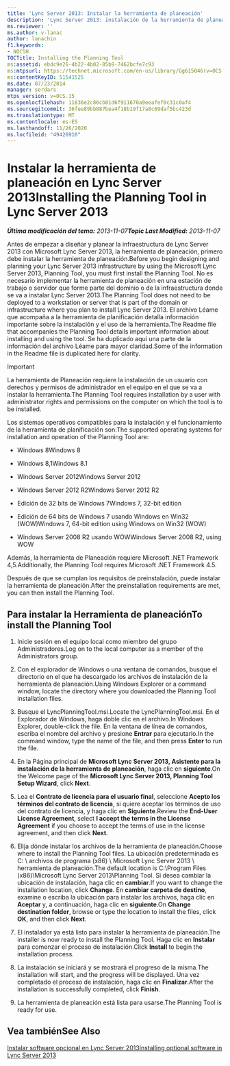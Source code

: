 ```yaml
---
title: 'Lync Server 2013: Instalar la herramienta de planeación'
description: 'Lync Server 2013: instalación de la herramienta de planeación.'
ms.reviewer: ''
ms.author: v-lanac
author: lanachin
f1.keywords:
- NOCSH
TOCTitle: Installing the Planning Tool
ms:assetid: ebdc9e26-4b22-4b02-85b9-7462bcfe7c93
ms:mtpsurl: https://technet.microsoft.com/en-us/library/Gg615046(v=OCS.15)
ms:contentKeyID: 51541525
ms.date: 07/23/2014
manager: serdars
mtps_version: v=OCS.15
ms.openlocfilehash: 11836e2c86cb01d6f911670a9eeafef0c31c0af4
ms.sourcegitcommit: 36fee89bb887bea4f18b19f17a8c69daf5bc423d
ms.translationtype: MT
ms.contentlocale: es-ES
ms.lasthandoff: 11/26/2020
ms.locfileid: "49426910"
---
```

# <a name="installing-the-planning-tool-in-lync-server-2013"></a><span data-ttu-id="95244-103">Instalar la herramienta de planeación en Lync Server 2013</span><span class="sxs-lookup"><span data-stu-id="95244-103">Installing the Planning Tool in Lync Server 2013</span></span>

<div data-xmlns="http://www.w3.org/1999/xhtml">

<div class="topic" data-xmlns="http://www.w3.org/1999/xhtml" data-msxsl="urn:schemas-microsoft-com:xslt" data-cs="https://msdn.microsoft.com/">

<div data-asp="https://msdn2.microsoft.com/asp">



</div>

<div id="mainSection">

<div id="mainBody"><span data-ttu-id="95244-104">

<span> </span></span><span class="sxs-lookup"><span data-stu-id="95244-104">

<span> </span></span></span>

<span data-ttu-id="95244-105">_**Última modificación del tema:** 2013-11-07_</span><span class="sxs-lookup"><span data-stu-id="95244-105">_**Topic Last Modified:** 2013-11-07_</span></span>

<span data-ttu-id="95244-106">Antes de empezar a diseñar y planear la infraestructura de Lync Server 2013 con Microsoft Lync Server 2013, la herramienta de planeación, primero debe instalar la herramienta de planeación.</span><span class="sxs-lookup"><span data-stu-id="95244-106">Before you begin designing and planning your Lync Server 2013 infrastructure by using the Microsoft Lync Server 2013, Planning Tool, you must first install the Planning Tool.</span></span> <span data-ttu-id="95244-107">No es necesario implementar la herramienta de planeación en una estación de trabajo o servidor que forme parte del dominio o de la infraestructura donde se va a instalar Lync Server 2013.</span><span class="sxs-lookup"><span data-stu-id="95244-107">The Planning Tool does not need to be deployed to a workstation or server that is part of the domain or infrastructure where you plan to install Lync Server 2013.</span></span> <span data-ttu-id="95244-108">El archivo Léame que acompaña a la herramienta de planificación detalla información importante sobre la instalación y el uso de la herramienta.</span><span class="sxs-lookup"><span data-stu-id="95244-108">The Readme file that accompanies the Planning Tool details important information about installing and using the tool.</span></span> <span data-ttu-id="95244-109">Se ha duplicado aquí una parte de la información del archivo Léame para mayor claridad.</span><span class="sxs-lookup"><span data-stu-id="95244-109">Some of the information in the Readme file is duplicated here for clarity.</span></span>

<div>


> [!IMPORTANT]  
> <span data-ttu-id="95244-110">La herramienta de Planeación requiere la instalación de un usuario con derechos y permisos de administrador en el equipo en el que se va a instalar la herramienta.</span><span class="sxs-lookup"><span data-stu-id="95244-110">The Planning Tool requires installation by a user with administrator rights and permissions on the computer on which the tool is to be installed.</span></span>



</div>

<span data-ttu-id="95244-111">Los sistemas operativos compatibles para la instalación y el funcionamiento de la herramienta de planificación son:</span><span class="sxs-lookup"><span data-stu-id="95244-111">The supported operating systems for installation and operation of the Planning Tool are:</span></span>

  - <span data-ttu-id="95244-112">Windows 8</span><span class="sxs-lookup"><span data-stu-id="95244-112">Windows 8</span></span>

  - <span data-ttu-id="95244-113">Windows 8,1</span><span class="sxs-lookup"><span data-stu-id="95244-113">Windows 8.1</span></span>

  - <span data-ttu-id="95244-114">Windows Server 2012</span><span class="sxs-lookup"><span data-stu-id="95244-114">Windows Server 2012</span></span>

  - <span data-ttu-id="95244-115">Windows Server 2012 R2</span><span class="sxs-lookup"><span data-stu-id="95244-115">Windows Server 2012 R2</span></span>

  - <span data-ttu-id="95244-116">Edición de 32 bits de Windows 7</span><span class="sxs-lookup"><span data-stu-id="95244-116">Windows 7, 32-bit edition</span></span>

  - <span data-ttu-id="95244-117">Edición de 64 bits de Windows 7 usando Windows en Win32 (WOW)</span><span class="sxs-lookup"><span data-stu-id="95244-117">Windows 7, 64-bit edition using Windows on Win32 (WOW)</span></span>

  - <span data-ttu-id="95244-118">Windows Server 2008 R2 usando WOW</span><span class="sxs-lookup"><span data-stu-id="95244-118">Windows Server 2008 R2, using WOW</span></span>

<span data-ttu-id="95244-119">Además, la herramienta de Planeación requiere Microsoft .NET Framework 4,5.</span><span class="sxs-lookup"><span data-stu-id="95244-119">Additionally, the Planning Tool requires Microsoft .NET Framework 4.5.</span></span>

<span data-ttu-id="95244-120">Después de que se cumplan los requisitos de preinstalación, puede instalar la herramienta de planeación.</span><span class="sxs-lookup"><span data-stu-id="95244-120">After the preinstallation requirements are met, you can then install the Planning Tool.</span></span>

<div>

## <a name="to-install-the-planning-tool"></a><span data-ttu-id="95244-121">Para instalar la Herramienta de planeación</span><span class="sxs-lookup"><span data-stu-id="95244-121">To install the Planning Tool</span></span>

1.  <span data-ttu-id="95244-122">Inicie sesión en el equipo local como miembro del grupo Administradores.</span><span class="sxs-lookup"><span data-stu-id="95244-122">Log on to the local computer as a member of the Administrators group.</span></span>

2.  <span data-ttu-id="95244-123">Con el explorador de Windows o una ventana de comandos, busque el directorio en el que ha descargado los archivos de instalación de la herramienta de planeación.</span><span class="sxs-lookup"><span data-stu-id="95244-123">Using Windows Explorer or a command window, locate the directory where you downloaded the Planning Tool installation files.</span></span>

3.  <span data-ttu-id="95244-124">Busque el LyncPlanningTool.msi.</span><span class="sxs-lookup"><span data-stu-id="95244-124">Locate the LyncPlanningTool.msi.</span></span> <span data-ttu-id="95244-125">En el Explorador de Windows, haga doble clic en el archivo.</span><span class="sxs-lookup"><span data-stu-id="95244-125">In Windows Explorer, double-click the file.</span></span> <span data-ttu-id="95244-126">En la ventana de línea de comandos, escriba el nombre del archivo y presione **Entrar** para ejecutarlo.</span><span class="sxs-lookup"><span data-stu-id="95244-126">In the command window, type the name of the file, and then press **Enter** to run the file.</span></span>

4.  <span data-ttu-id="95244-127">En la Página principal de **Microsoft Lync Server 2013, Asistente para la instalación de la herramienta de planeación**, haga clic en **siguiente**.</span><span class="sxs-lookup"><span data-stu-id="95244-127">On the Welcome page of the **Microsoft Lync Server 2013, Planning Tool Setup Wizard**, click **Next**.</span></span>

5.  <span data-ttu-id="95244-128">Lea el **Contrato de licencia para el usuario final**, seleccione **Acepto los términos del contrato de licencia**, si quiere aceptar los términos de uso del contrato de licencia, y haga clic en **Siguiente**.</span><span class="sxs-lookup"><span data-stu-id="95244-128">Review the **End-User License Agreement**, select **I accept the terms in the License Agreement** if you choose to accept the terms of use in the license agreement, and then click **Next**.</span></span>

6.  <span data-ttu-id="95244-129">Elija dónde instalar los archivos de la herramienta de planeación.</span><span class="sxs-lookup"><span data-stu-id="95244-129">Choose where to install the Planning Tool files.</span></span> <span data-ttu-id="95244-130">La ubicación predeterminada es C: \\ archivos de programa (x86) \\ Microsoft Lync Server 2013 \\ herramienta de planeación.</span><span class="sxs-lookup"><span data-stu-id="95244-130">The default location is C:\\Program Files (x86)\\Microsoft Lync Server 2013\\Planning Tool.</span></span> <span data-ttu-id="95244-131">Si desea cambiar la ubicación de instalación, haga clic en **cambiar**.</span><span class="sxs-lookup"><span data-stu-id="95244-131">If you want to change the installation location, click **Change**.</span></span> <span data-ttu-id="95244-132">En **cambiar carpeta de destino**, examine o escriba la ubicación para instalar los archivos, haga clic en **Aceptar** y, a continuación, haga clic en **siguiente**.</span><span class="sxs-lookup"><span data-stu-id="95244-132">On **Change destination folder**, browse or type the location to install the files, click **OK**, and then click **Next**.</span></span>

7.  <span data-ttu-id="95244-133">El instalador ya está listo para instalar la herramienta de planeación.</span><span class="sxs-lookup"><span data-stu-id="95244-133">The installer is now ready to install the Planning Tool.</span></span> <span data-ttu-id="95244-134">Haga clic en **Instalar** para comenzar el proceso de instalación.</span><span class="sxs-lookup"><span data-stu-id="95244-134">Click **Install** to begin the installation process.</span></span>

8.  <span data-ttu-id="95244-135">La instalación se iniciará y se mostrará el progreso de la misma.</span><span class="sxs-lookup"><span data-stu-id="95244-135">The installation will start, and the progress will be displayed.</span></span> <span data-ttu-id="95244-136">Una vez completado el proceso de instalación, haga clic en **Finalizar**.</span><span class="sxs-lookup"><span data-stu-id="95244-136">After the installation is successfully completed, click **Finish**.</span></span>

9.  <span data-ttu-id="95244-137">La herramienta de planeación está lista para usarse.</span><span class="sxs-lookup"><span data-stu-id="95244-137">The Planning Tool is ready for use.</span></span>

</div>

<div>

## <a name="see-also"></a><span data-ttu-id="95244-138">Vea también</span><span class="sxs-lookup"><span data-stu-id="95244-138">See Also</span></span>


[<span data-ttu-id="95244-139">Instalar software opcional en Lync Server 2013</span><span class="sxs-lookup"><span data-stu-id="95244-139">Installing optional software in Lync Server 2013</span></span>](lync-server-2013-installing-optional-software.md)  
  

<span data-ttu-id="95244-140"></div>

</div>

<span> </span>

</div>

</div>

</span><span class="sxs-lookup"><span data-stu-id="95244-140"></div>

</div>

<span> </span>

</div>

</div>

</span></span></div>

